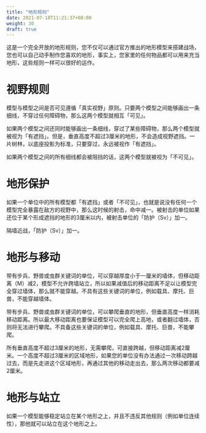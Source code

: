 ```yaml
---
title: "地形规则"
date: 2021-07-18T11:21:37+08:00
weight: 30
draft: true
---
```


这是一个完全开放的地形规则，您不仅可以通过官方推出的地形模型来搭建战场，您也可以自己动手制作您喜欢的地形，事实上，您家里的任何物品都可以用来充当地形，这些规则一样可以很好的运作。

# 视野规则

模型与模型之间是否可见遵循「真实视野」原则。只要两个模型之间能够画出一条细线，不穿过任何障碍物，那么这两个模型就相互「可见」。

如果两个模型之间还同时能够画出一条细线，穿过了某些障碍物，那么两个模型就被视为「有遮挡」。但是，垂直高度不超过3厘米的地形，不会造成视野遮挡。一片树林，以底座投影为标准，只要穿过，永远被视作「有遮挡」。

如果两个模型之间的所有细线都会被阻挡的话，这两个模型就被视为「不可见」。

# 地形保护

如果一个单位中的所有模型都「有遮挡」或者「不可见」，也就是说没有任何一个模型完全暴露在敌方的视野中，那么这时候的射击，命中减一。被射击的单位如果还位于某个形成遮挡的地形的3厘米以内，被射击单位的「防护（Sv）」加一。

隔墙近战，「防护（Sv）」加一。

# 地形与移动

带有步兵、野兽或虫群关键词的单位，可以穿越厚度小于一厘米的墙体，但移动距离（M）减2，模型不允许跨墙站立，所以如果减值后的移动距离不足以让模型完全穿过墙体，那么就不能穿越。不具有这些关键词的单位，例如载具、摩托、巨兽，不能穿越墙体。

带有步兵、野兽或虫群关键词的单位，可以攀爬垂直的地形，但垂直高度一样消耗移动距离。所以最大移动距离也要保证模型可以完全爬上高地，或者翻过墙体，否则将无法进行攀爬。不具备这些关键词的单位，例如载具、摩托、巨兽，不能攀爬。

所有垂直高度不超过3厘米的地形，无需攀爬，可直接跨越，但移动距离减2厘米。一个高度不超过3厘米的区域地形，如果您的单位没有办法通过一次移动跨越过去，而是先走进这个区域地形，再通过其他的移动走出去，那么两次移动都要减2厘米。

# 地形与站立

如果一个模型能够稳定站立在某个地形之上，并且不违反其他规则（例如单位连续性），那他就可以站立在这个地形之上。
